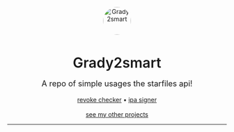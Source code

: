 <p align="center">
	<img src="https://techdech.github.io/img/image.png" alt="Grady2smart" width="64" style="border-radius:50%">
	<br>
	<h3 align="center" style="font-size: 32px; font-weight: 600; margin-bottom: 0px;">Grady2smart</h3>
	<p align="center" style="font-size: 18px;">A repo of simple usages the starfiles api!</p>
	<p align="center">
	<a href="https://grady2smart.github.io/starfiles-api/revokechecker/">revoke checker</a> •
	<a href="https://grady2smart.github.io/starfiles-api/signer/">ipa signer</a>
	<br>
	<br>
        <a href="https://grady2smart.github.io/">see my other projects</a>
	</p>
	<hr>
</p>
